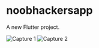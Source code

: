 # noobhackersapp

A new Flutter project.

![Capture 1](https://user-images.githubusercontent.com/100709038/156214166-01054d44-2659-4343-aa74-a6780e5529a0.PNG)
![Capture 2](https://user-images.githubusercontent.com/100709038/156214190-1a9346e5-39bb-49a9-a0a4-441f4d9f16a8.PNG)
